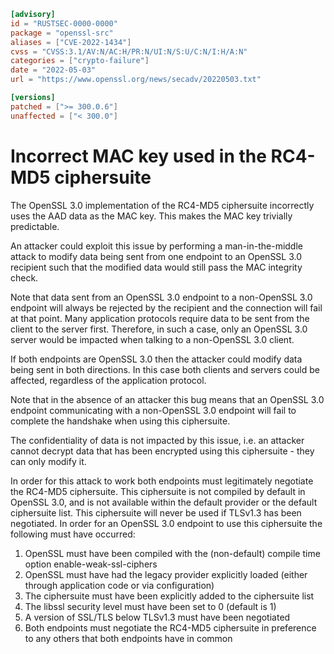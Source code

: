```toml
[advisory]
id = "RUSTSEC-0000-0000"
package = "openssl-src"
aliases = ["CVE-2022-1434"]
cvss = "CVSS:3.1/AV:N/AC:H/PR:N/UI:N/S:U/C:N/I:H/A:N"
categories = ["crypto-failure"]
date = "2022-05-03"
url = "https://www.openssl.org/news/secadv/20220503.txt"

[versions]
patched = [">= 300.0.6"]
unaffected = ["< 300.0"]
```

# Incorrect MAC key used in the RC4-MD5 ciphersuite

The OpenSSL 3.0 implementation of the RC4-MD5 ciphersuite incorrectly uses the
AAD data as the MAC key. This makes the MAC key trivially predictable.

An attacker could exploit this issue by performing a man-in-the-middle attack to
modify data being sent from one endpoint to an OpenSSL 3.0 recipient such that
the modified data would still pass the MAC integrity check.

Note that data sent from an OpenSSL 3.0 endpoint to a non-OpenSSL 3.0 endpoint
will always be rejected by the recipient and the connection will fail at that
point. Many application protocols require data to be sent from the client to the
server first. Therefore, in such a case, only an OpenSSL 3.0 server would be
impacted when talking to a non-OpenSSL 3.0 client.

If both endpoints are OpenSSL 3.0 then the attacker could modify data being
sent in both directions. In this case both clients and servers could be
affected, regardless of the application protocol.

Note that in the absence of an attacker this bug means that an OpenSSL 3.0
endpoint communicating with a non-OpenSSL 3.0 endpoint will fail to complete the
handshake when using this ciphersuite.

The confidentiality of data is not impacted by this issue, i.e. an attacker
cannot decrypt data that has been encrypted using this ciphersuite - they can
only modify it.

In order for this attack to work both endpoints must legitimately negotiate the
RC4-MD5 ciphersuite. This ciphersuite is not compiled by default in OpenSSL 3.0,
and is not available within the default provider or the default ciphersuite
list. This ciphersuite will never be used if TLSv1.3 has been negotiated. In
order for an OpenSSL 3.0 endpoint to use this ciphersuite the following must
have occurred:

1. OpenSSL must have been compiled with the (non-default) compile time option
   enable-weak-ssl-ciphers
2. OpenSSL must have had the legacy provider explicitly loaded (either through
   application code or via configuration)
3. The ciphersuite must have been explicitly added to the ciphersuite list
4. The libssl security level must have been set to 0 (default is 1)
5. A version of SSL/TLS below TLSv1.3 must have been negotiated
6. Both endpoints must negotiate the RC4-MD5 ciphersuite in preference to any
   others that both endpoints have in common
